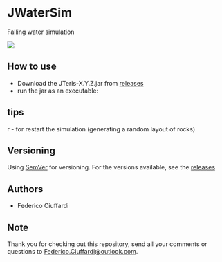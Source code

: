# JWaterSim
Falling water simulation

![](https://i.imgur.com/1pz9M6V.gif)
## How to use
* Download the JTeris-X.Y.Z.jar from [releases](https://github.com/Federico-Ciuffardi/JWaterSim/releases)
* run the jar as an executable:

## tips
r - for restart the simulation (generating a random layout of rocks)

## Versioning
Using [SemVer](http://semver.org/) for versioning. For the versions available, see the [releases](https://github.com/Federico-Ciuffardi/JWaterSim/releases) 

## Authors
* Federico Ciuffardi

## Note
Thank you for checking out this repository, send all your comments or questions to Federico.Ciuffardi@outlook.com.
